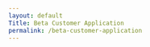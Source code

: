 ```yaml
---
layout: default
Title: Beta Customer Application
permalink: /beta-customer-application
---
```

<div data-fillout-id="88QpufTvDVus" data-fillout-embed-type="standard" style="width:100%;height:500px;" data-fillout-inherit-parameters data-fillout-dynamic-resize></div><script src="https://server.fillout.com/embed/v1/"></script>